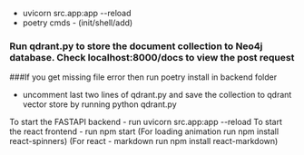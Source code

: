 - uvicorn src.app:app --reload
- poetry cmds - (init/shell/add)


### Run qdrant.py to store the document collection to Neo4j database. Check localhost:8000/docs to view the post request 
###If you get missing file error then run poetry install in backend folder
- uncomment last two lines of qdrant.py and save the collection to qdrant vector store by running python qdrant.py

To start the FASTAPI backend - run uvicorn src.app:app --reload
To start the react frontend - run npm start
(For loading animation run npm install react-spinners)
(For react - markdown run npm install react-markdown)
